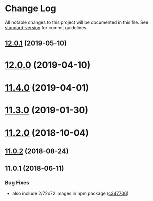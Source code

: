 # Change Log

All notable changes to this project will be documented in this file. See [standard-version](https://github.com/conventional-changelog/standard-version) for commit guidelines.

<a name="12.0.1"></a>
## [12.0.1](https://github.com/makepanic/twemoji-clean/compare/v12.0.0...v12.0.1) (2019-05-10)



<a name="12.0.0"></a>
# [12.0.0](https://github.com/makepanic/twemoji-clean/compare/v11.4.0...v12.0.0) (2019-04-10)



<a name="11.4.0"></a>
# [11.4.0](https://github.com/makepanic/twemoji-clean/compare/v11.3.0...v11.4.0) (2019-04-01)



<a name="11.3.0"></a>
# [11.3.0](https://github.com/makepanic/twemoji-clean/compare/v11.2.0...v11.3.0) (2019-01-30)



<a name="11.2.0"></a>
# [11.2.0](https://github.com/makepanic/twemoji-clean/compare/v11.0.2...v11.2.0) (2018-10-04)



<a name="11.0.2"></a>
## [11.0.2](https://github.com/makepanic/twemoji-clean/compare/v11.0.1...v11.0.2) (2018-08-24)



<a name="11.0.1"></a>
## 11.0.1 (2018-06-11)


### Bug Fixes

* also include 2/72x72 images in npm package ([c347706](https://github.com/makepanic/twemoji-clean/commit/c347706))
